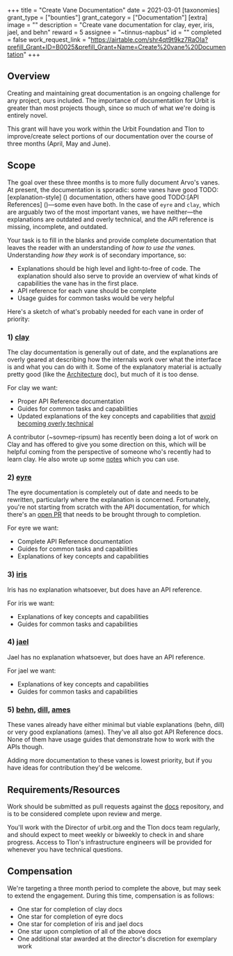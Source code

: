 +++
title = "Create Vane Documentation"
date = 2021-03-01
[taxonomies]
grant_type = ["bounties"]
grant_category = ["Documentation"]
[extra]
image = ""
description = "Create vane documentation for clay, eyer, iris, jael, and behn"
reward = 5
assignee = "~tinnus-napbus"
id = ""
completed = false
work_request_link = "https://airtable.com/shr4qt9t9kz7RaOIa?prefill_Grant+ID=B0025&prefill_Grant+Name=Create%20vane%20Documentation"
+++

## Overview

Creating and maintaining great documentation is an ongoing challenge for any project, ours included. The importance of documentation for Urbit is greater than most projects though, since so much of what we're doing is entirely novel.

This grant will have you work within the Urbit Foundation and Tlon to improve/create select portions of our documentation over the course of three months (April, May and June).

## Scope

The goal over these three months is to more fully document Arvo's vanes. At present, the documentation is sporadic: some vanes have good TODO:[explanation-style] () documentation, others have good TODO:[API References] ()—some even have both. In the case of `eyre` and `clay`, which are arguably two of the most important vanes, we have neither—the explanations are outdated and overly technical, and the API reference is missing, incomplete, and outdated.

Your task is to fill in the blanks and provide complete documentation that leaves the reader with an understanding of *how to use the vanes.* Understanding *how they work* is of secondary importance, so:

- Explanations should be high level and light-to-free of code. The explanation should also serve to provide an overview of what kinds of capabilities the vane has in the first place.
- API reference for each vane should be complete
- Usage guides for common tasks would be very helpful

Here's a sketch of what's probably needed for each vane in order of priority:

### 1) [clay](https://urbit.org/docs/arvo/clay/clay)

The clay documentation is generally out of date, and the explanations are overly geared at describing how the internals work over what the interface is and what you can do with it. Some of the explanatory material is actually pretty good (like the [Architecture](https://urbit.org/docs/arvo/clay/architecture/) doc), but much of it is too dense.

For clay we want:

* Proper API Reference documentation
* Guides for common tasks and capabilities
* Updated explanations of the key concepts and capabilities that [avoid becoming overly technical](https://urbit.org/docs/arvo/clay/local-reads/)

A contributor (~sovmep-ripsum) has recently been doing a lot of work on Clay and has offered to give you some direction on this, which will be helpful coming from the perspective of someone who's recently had to learn clay. He also wrote up some [notes](https://docs.google.com/document/d/10b5oC_Jcdq7Ex4iwf0mRjquEfolmUQvbs5YFJulsXa0/edit?ts=606cddf2) which you can use.

### 2) [eyre](https://urbit.org/docs/arvo/eyre/eyre/)

The eyre documentation is completely out of date and needs to be rewritten, particularly where the explanation is concerned. Fortunately, you're not starting from scratch with the API documentation, for which there's an [open PR](https://github.com/urbit/docs/pull/981) that needs to be brought through to completion.

For eyre we want:

* Complete API Reference documentation
* Guides for common tasks and capabilities
* Explanations of key concepts and capabilities

### 3) [iris](https://urbit.org/docs/arvo/iris/)

Iris has no explanation whatsoever, but does have an API reference. 

For iris we want:

* Explanations of key concepts and capabilities
* Guides for common tasks and capabilities

### 4) [jael](https://urbit.org/docs/arvo/jael)

Jael has no explanation whatsoever, but does have an API reference. 

For jael we want:

* Explanations of key concepts and capabilities
* Guides for common tasks and capabilities

### 5) [behn](https://urbit.org/docs/arvo/behn/behn/), [dill](https://urbit.org/docs/arvo/dill/dill), [ames](https://urbit.org/docs/arvo/ames/ames)

These vanes already have either minimal but viable explanations (behn, dill) or very good explanations (ames). They've all also got API Reference docs. None of them have usage guides that demonstrate how to work with the APIs though.

Adding more documentation to these vanes is lowest priority, but if you have ideas for contribution they'd be welcome. 

## Requirements/Resources

Work should be submitted as pull requests against the [docs](https://github.com/urbit/docs) repository, and is to be considered complete upon review and merge.

You'll work with the Director of urbit.org and the Tlon docs team regularly, and should expect to meet weekly or biweekly to check in and share progress. Access to Tlon's infrastructure engineers will be provided for whenever you have technical questions. 

## Compensation

We're targeting a three month period to complete the above, but may seek to extend the engagement. During this time, compensation is as follows:

* One star for completion of clay docs
* One star for completion of eyre docs
* One star for completion of iris and jael docs
* One star upon completion of all of the above docs
* One additional star awarded at the director's discretion for exemplary work

